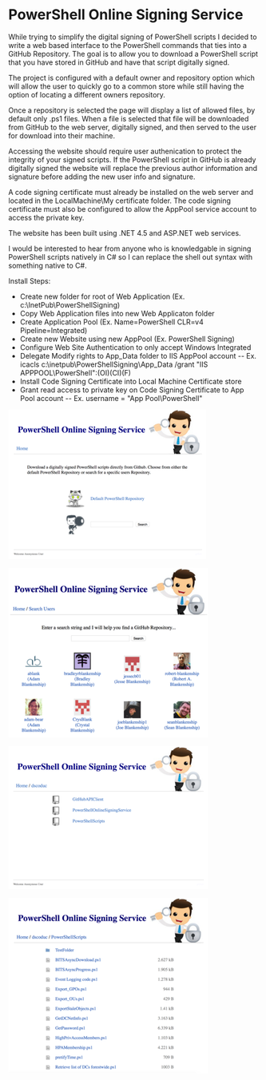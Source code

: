 # PowerShell Online Signing Service

While trying to simplify the digital signing of PowerShell scripts I decided to 
write a web based interface to the PowerShell commands that ties into a GitHub
Repository.  The goal is to allow you to download a PowerShell script that you
have stored in GitHub and have that script digitally signed.

The project is configured with a default owner and repository option which will
allow the user to quickly go to a common store while still having the option
of locating a different owners repository.

Once a repository is selected the page will display a list of allowed files,
by default only .ps1 files.  When a file is selected that file will be downloaded
from GitHub to the web server, digitally signed, and then served to the user for
download into their machine.

Accessing the website should require user authenication to protect the integrity
of your signed scripts.  If the PowerShell script in GitHub is already digitally
signed the website will replace the previous author information and signature
before adding the new user info and signature.

A code signing certificate must already be installed on the web server and
located in the LocalMachine\My certificate folder.  The code signing certificate 
must also be configured to allow the AppPool service account to access the 
private key.

The website has been built using .NET 4.5 and ASP.NET web services.

I would be interested to hear from anyone who is knowledgable in signing
PowerShell scripts natively in C# so I can replace the shell out syntax with
something native to C#.

Install Steps:

- Create new folder for root of Web Application (Ex. c:\InetPub\PowerShellSigning)
- Copy Web Application files into new Web Applicaton folder
- Create Application Pool  (Ex. Name=PowerShell CLR=v4 Pipeline=Integrated)
- Create new Website using new AppPool (Ex. PowerShell Signing)
- Configure Web Site Authentication to only accept Windows Integrated
- Delegate Modify rights to App_Data folder to IIS AppPool account 
-- Ex. icacls c:\inetpub\PowerShellSigning\App_Data /grant "IIS APPPOOL\PowerShell":(OI)(CI)(F)
- Install Code Signing Certificate into Local Machine Certificate store
- Grant read access to private key on Code Signing Certificate to App Pool account
--	Ex. username = "App Pool\PowerShell"

![Main page](https://raw.githubusercontent.com/dscoduc/PowerShellOnlineSigningService/master/HomePage.png)

![User list](https://raw.githubusercontent.com/dscoduc/PowerShellOnlineSigningService/master/UserList.png)

![Repository list](https://raw.githubusercontent.com/dscoduc/PowerShellOnlineSigningService/master/RepoView.png)

![File list](https://raw.githubusercontent.com/dscoduc/PowerShellOnlineSigningService/master/FileList.png)
